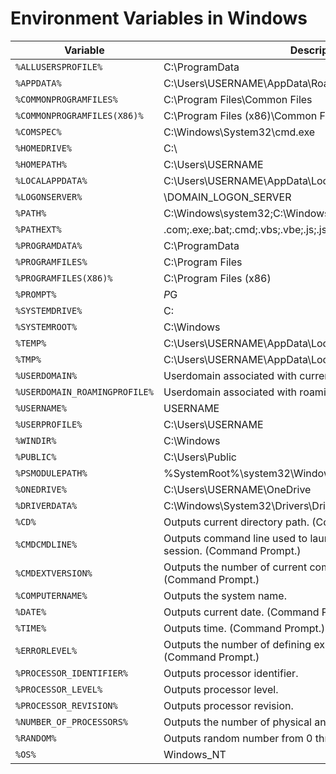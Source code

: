 # Environment Variables in Windows

| Variable                      | Description                                                                           |
| ----------------------------- | ------------------------------------------------------------------------------------- |
| `%ALLUSERSPROFILE%`           | C:\ProgramData                                                                        |
| `%APPDATA%`                   | C:\Users\USERNAME\AppData\Roaming                                                     |
| `%COMMONPROGRAMFILES%`        | C:\Program Files\Common Files                                                         |
| `%COMMONPROGRAMFILES(X86)%`   | C:\Program Files (x86)\Common Files                                                   |
| `%COMSPEC%`                   | C:\Windows\System32\cmd.exe                                                           |
| `%HOMEDRIVE%`                 | C:\                                                                                   |
| `%HOMEPATH%`                  | C:\Users\USERNAME                                                                     |
| `%LOCALAPPDATA%`              | C:\Users\USERNAME\AppData\Local                                                       |
| `%LOGONSERVER%`               | \\DOMAIN_LOGON_SERVER                                                                 |
| `%PATH%`                      | C:\Windows\system32;C:\Windows;C:\Windows\System32\Wbem                               |
| `%PATHEXT%`                   | .com;.exe;.bat;.cmd;.vbs;.vbe;.js;.jse;.wsf;.wsh;.msc                                 |
| `%PROGRAMDATA%`               | C:\ProgramData                                                                        |
| `%PROGRAMFILES%`              | C:\Program Files                                                                      |
| `%PROGRAMFILES(X86)%`         | C:\Program Files (x86)                                                                |
| `%PROMPT%`                    | $P$G                                                                                  |
| `%SYSTEMDRIVE%`               | C:                                                                                    |
| `%SYSTEMROOT%`                | C:\Windows                                                                            |
| `%TEMP%`                      | C:\Users\USERNAME\AppData\Local\Temp                                                  |
| `%TMP%`                       | C:\Users\USERNAME\AppData\Local\Temp                                                  |
| `%USERDOMAIN%`                | Userdomain associated with current user.                                              |
| `%USERDOMAIN_ROAMINGPROFILE%` | Userdomain associated with roaming profile.                                           |
| `%USERNAME%`                  | USERNAME                                                                              |
| `%USERPROFILE%`               | C:\Users\USERNAME                                                                     |
| `%WINDIR%`                    | C:\Windows                                                                            |
| `%PUBLIC%`                    | C:\Users\Public                                                                       |
| `%PSMODULEPATH%`              | %SystemRoot%\system32\WindowsPowerShell\v1.0\Modules\                                 |
| `%ONEDRIVE%`                  | C:\Users\USERNAME\OneDrive                                                            |
| `%DRIVERDATA%`                | C:\Windows\System32\Drivers\DriverData                                                |
| `%CD%`                        | Outputs current directory path. (Command Prompt.)                                     |
| `%CMDCMDLINE%`                | Outputs command line used to launch current Command Prompt session. (Command Prompt.) |
| `%CMDEXTVERSION%`             | Outputs the number of current command processor extensions. (Command Prompt.)         |
| `%COMPUTERNAME%`              | Outputs the system name.                                                              |
| `%DATE%`                      | Outputs current date. (Command Prompt.)                                               |
| `%TIME%`                      | Outputs time. (Command Prompt.)                                                       |
| `%ERRORLEVEL%`                | Outputs the number of defining exit status of previous command. (Command Prompt.)     |
| `%PROCESSOR_IDENTIFIER%`      | Outputs processor identifier.                                                         |
| `%PROCESSOR_LEVEL%`           | Outputs processor level.                                                              |
| `%PROCESSOR_REVISION%`        | Outputs processor revision.                                                           |
| `%NUMBER_OF_PROCESSORS%`      | Outputs the number of physical and virtual cores.                                     |
| `%RANDOM%`                    | Outputs random number from 0 through 32767.                                           |
| `%OS%`                        | Windows_NT                                                                            |
